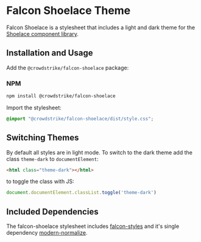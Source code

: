 # Falcon Shoelace Theme

Falcon Shoelace is a stylesheet that includes a light and dark theme for the [Shoelace component library](https://shoelace.style/).

## Installation and Usage

Add the `@crowdstrike/falcon-shoelace` package:

### NPM
```zsh
npm install @crowdstrike/falcon-shoelace
```

Import the stylesheet:

```css
@import "@crowdstrike/falcon-shoelace/dist/style.css";
```

## Switching Themes

By default all styles are in light mode. To switch to the dark theme add the class `theme-dark` to `documentElement`:

```html
<html class="theme-dark"></html>
```

to toggle the class with JS:
```js
document.documentElement.classList.toggle('theme-dark')
```

## Included Dependencies

The falcon-shoelace stylesheet includes [falcon-styles](https://github.com/CrowdStrike/falcon-styles) and it's single dependency [modern-normalize](https://github.com/sindresorhus/modern-normalize).
